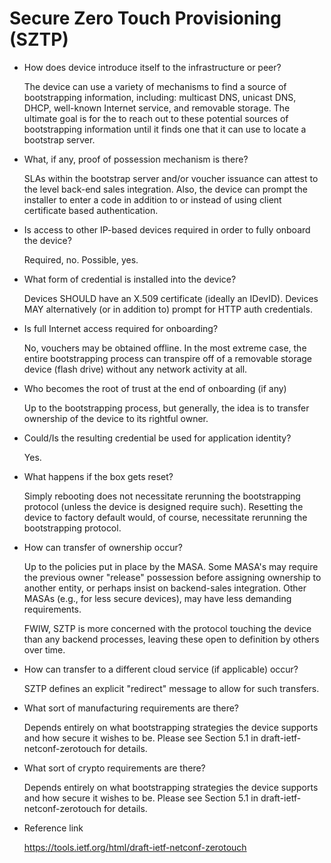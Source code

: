 # Secure Zero Touch Provisioning (SZTP)

  * How does device introduce itself to the infrastructure or peer? 

    The device can use a variety of mechanisms to find a source of bootstrapping
    information, including: multicast DNS, unicast DNS, DHCP, well-known Internet
    service, and removable storage.  The ultimate goal is for the to reach out to
    these potential sources of bootstrapping information until it finds one that
    it can use to locate a bootstrap server.

  * What, if any, proof of possession mechanism is there?

    SLAs within the bootstrap server and/or voucher issuance can attest to the
    level back-end sales integration. Also, the device can prompt the installer
    to enter a code in addition to or instead of using client certificate
    based authentication.

 * Is access to other IP-based devices required in order to fully onboard the device?

    Required, no.  Possible, yes.

 *  What form of credential is installed into the device?

    Devices SHOULD have an X.509 certificate (ideally an IDevID).  Devices MAY
    alternatively (or in addition to) prompt for HTTP auth credentials.

 * Is full Internet access required for onboarding?

   No, vouchers may be obtained offline.  In the most extreme case, the entire
   bootstrapping process can transpire off of a removable storage device (flash
   drive) without any network activity at all.

 * Who becomes the root of trust at the end of onboarding (if any)

   Up to the bootstrapping process, but generally, the idea is to transfer
   ownership of the device to its rightful owner.

 * Could/Is the resulting credential be used for application identity?

   Yes.

 * What happens if the box gets reset?

   Simply rebooting does not necessitate rerunning the bootstrapping protocol
   (unless the device is designed require such).  Resetting the device to factory
   default would, of course, necessitate rerunning the bootstrapping protocol.

 * How can transfer of ownership occur?

   Up to the policies put in place by the MASA.  Some MASA's may require the
   previous owner "release" possession before assigning ownership to another
   entity, or perhaps insist on backend-sales integration.  Other MASAs (e.g.,
   for less secure devices), may have less demanding requirements.  

   FWIW, SZTP is more concerned with the protocol touching the device than
   any backend processes, leaving these open to definition by others over
   time.

 * How can transfer to a different cloud service (if applicable) occur?

   SZTP defines an explicit "redirect" message to allow for such transfers.

 * What sort of manufacturing requirements are there?

   Depends entirely on what bootstrapping strategies the device supports
   and how secure it wishes to be.  Please see Section 5.1 in
   draft-ietf-netconf-zerotouch for details.

 * What sort of crypto requirements are there?

   Depends entirely on what bootstrapping strategies the device supports
   and how secure it wishes to be.  Please see Section 5.1 in
   draft-ietf-netconf-zerotouch for details.


 * Reference link

   https://tools.ietf.org/html/draft-ietf-netconf-zerotouch
